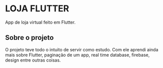 # LOJA FLUTTER

App de loja virtual feito em Flutter.

## Sobre o projeto

O projeto teve todo o intuito de servir como estudo. Com ele aprendi ainda mais sobre Flutter, paginação de um app, real time database, firebase, design entre outras coisas.
